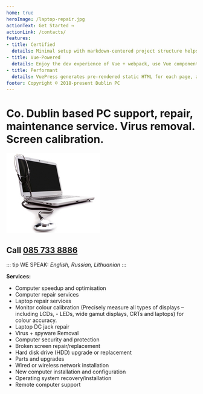 ```yaml
---
home: true
heroImage: /laptop-repair.jpg
actionText: Get Started →
actionLink: /contacts/
features:
- title: Certified
  details: Minimal setup with markdown-centered project structure helps you focus on writing.
- title: Vue-Powered
  details: Enjoy the dev experience of Vue + webpack, use Vue components in markdown, and develop custom themes with Vue.
- title: Performant
  details: VuePress generates pre-rendered static HTML for each page, and runs as an SPA once a page is loaded.
footer: Copyright © 2018-present Dublin PC
---
```


# Co. Dublin based PC support, repair, maintenance service. Virus removal. Screen calibration.
![Computer repair](./img/laptop-repair.jpg)

## Call [085 733 8886](tel:+353857338886)
::: tip WE SPEAK:
*English, Russian, Lithuanian*
:::

**Services:**

- Computer speedup and optimisation
- Computer repair services
- Laptop repair services
- Monitor colour calibration (Precisely measure all types of displays – including LCDs, - LEDs, wide gamut displays, CRTs and laptops) for colour accuracy.
- Laptop DC jack repair
- Virus + spyware Removal
- Computer security and protection
- Broken screen repair/replacement
- Hard disk drive (HDD) upgrade or replacement
- Parts and upgrades
- Wired or wireless network installation
- New computer installation and configuration
- Operating system recovery/installation
- Remote computer support